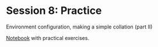 # Session 8: Practice
Environment configuration, making a simple collation (part II)

[Notebook](https://github.com/automaticCollationLausanne2020/Materials/blob/master/session8/Session08_Practice.ipynb) with practical exercises.
